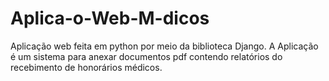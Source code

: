 # Aplica-o-Web-M-dicos
Aplicação web feita em python por meio da biblioteca Django. A Aplicação é um sistema para anexar documentos pdf contendo relatórios do recebimento de honorários médicos.
